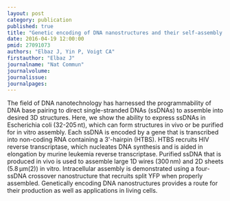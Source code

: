 ```yaml
---
layout: post
category: publication
published: true
title: "Genetic encoding of DNA nanostructures and their self-assembly in living bacteria."
date: 2016-04-19 12:00:00
pmid: 27091073
authors: "Elbaz J, Yin P, Voigt CA"
firstauthor: "Elbaz J"
journalname: "Nat Commun"
journalvolume: 
journalissue: 
journalpages: 
---
```


The field of DNA nanotechnology has harnessed the programmability of DNA base pairing to direct single-stranded DNAs (ssDNAs) to assemble into desired 3D structures. Here, we show the ability to express ssDNAs in Escherichia coli (32-205 nt), which can form structures in vivo or be purified for in vitro assembly. Each ssDNA is encoded by a gene that is transcribed into non-coding RNA containing a 3'-hairpin (HTBS). HTBS recruits HIV reverse transcriptase, which nucleates DNA synthesis and is aided in elongation by murine leukemia reverse transcriptase. Purified ssDNA that is produced in vivo is used to assemble large 1D wires (300 nm) and 2D sheets (5.8 μm(2)) in vitro. Intracellular assembly is demonstrated using a four-ssDNA crossover nanostructure that recruits split YFP when properly assembled. Genetically encoding DNA nanostructures provides a route for their production as well as applications in living cells.

